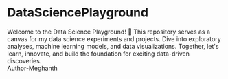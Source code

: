 # DataSciencePlayground
 Welcome to the Data Science Playground! 🚀 This repository serves as a canvas for my data science experiments and projects. Dive into exploratory analyses, machine learning models, and data visualizations. Together, let's learn, innovate, and build the foundation for exciting data-driven discoveries.
 <br>
Author-Meghanth
